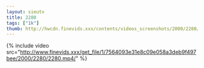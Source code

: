 ```yaml
--- 
layout: sieutv
title: 2280
tags: ["1k"]
thumb: http://hwcdn.finevids.xxx/contents/videos_screenshots/2000/2280/preview.mp4.jpg
---
```

{% include video src="http://www.finevids.xxx/get_file/1/7564093e31e8c09e058a3deb9f497bee/2000/2280/2280.mp4/" %} 
